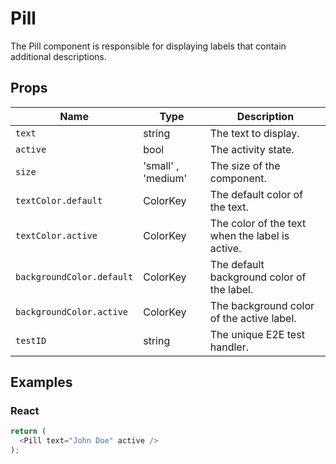 # Pill

The Pill component is responsible for displaying labels that contain additional descriptions.

## Props

| Name | Type | Description |
|-------------| ------------- | ----- |
| `text` | string | The text to display.|
| `active` | bool | The activity state. |
| `size` | 'small' , 'medium' | The size of the component. |
| `textColor.default` | ColorKey | The default color of the text. |
| `textColor.active` | ColorKey | The color of the text when the label is active. |
| `backgroundColor.default` | ColorKey | The default background color of the label. |
| `backgroundColor.active` | ColorKey | The background color of the active label. |
| `testID` | string | The unique E2E test handler. |

## Examples

### React

```javascript
return (
  <Pill text="John Doe" active />
);
```
